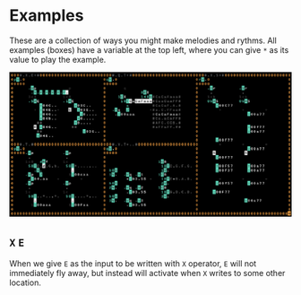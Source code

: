 # Examples

These are a collection of ways you might make melodies and rythms. All examples (boxes) have a variable at the top left, where you can give `*` as its value to play the example.

![1](./1.png)

## `X` `E`

When we give `E` as the input to be written with `X` operator, `E` will not immediately fly away, but instead will activate when `X` writes to some other location.

